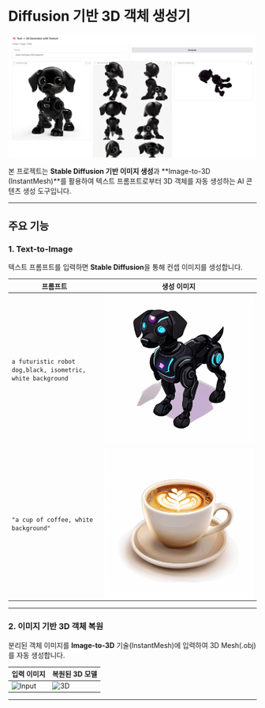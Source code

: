 # Diffusion 기반 3D 객체 생성기

![Main Banner](asset/gradio_demo.png)

본 프로젝트는 **Stable Diffusion 기반 이미지 생성**과 **Image-to-3D (InstantMesh)**를 활용하여 텍스트 프롬프트로부터 3D 객체를 자동 생성하는 AI 콘텐츠 생성 도구입니다.

---

## 주요 기능

### 1. Text-to-Image
텍스트 프롬프트를 입력하면 **Stable Diffusion**을 통해 컨셉 이미지를 생성합니다.

| 프롬프트 | 생성 이미지 |
|----------|-------------|
| `a futuristic robot dog,black, isometric, white background` | ![Futuristic robot dog](futuredog.png) |
| `"a cup of coffee, white background"` | ![Coffee](output/output_diffusion.png) |

---

### 2. 이미지 기반 3D 객체 복원
분리된 객체 이미지를 **Image-to-3D** 기술(InstantMesh)에 입력하여 3D Mesh(.obj)를 자동 생성합니다.

| 입력 이미지 | 복원된 3D 모델 |
|-------------|----------------|
| ![Input](assets/sample_input.png) | ![3D](assets/sample_3d_output.png) |

---

